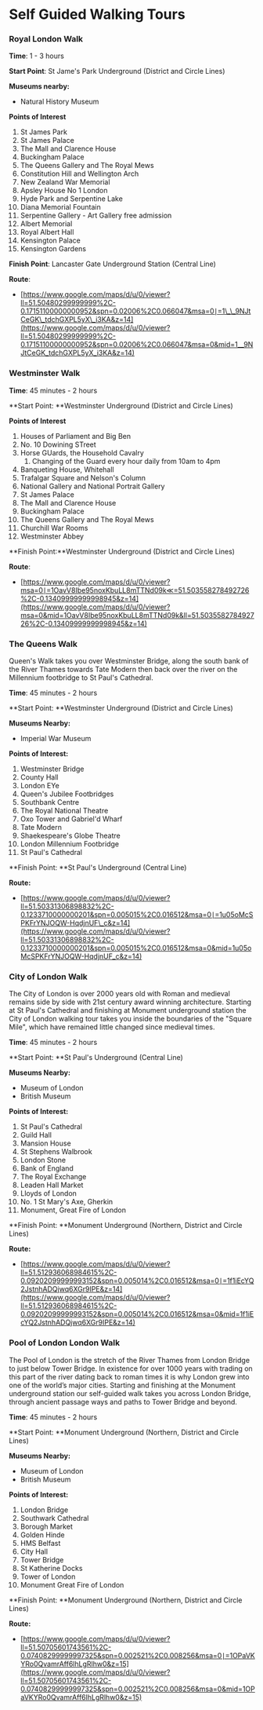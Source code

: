 # Self Guided Walking Tours

### Royal London Walk

**Time**: 1 - 3 hours

**Start Point**: St Jame's Park Underground \(District and Circle Lines\)

**Museums nearby:**

* Natural History Museum

**Points of Interest**

1. St James Park
2. St James Palace
3. The Mall and Clarence House
4. Buckingham Palace
5. The Queens Gallery and The Royal Mews
6. Constitution Hill and Wellington Arch
7. New Zealand War Memorial
8. Apsley House No 1 London
9. Hyde Park and Serpentine Lake
10. Diana Memorial Fountain
11. Serpentine Gallery - Art Gallery free admission
12. Albert Memorial
13. Royal Albert Hall
14. Kensington Palace
15. Kensington Gardens

**Finish Point**: Lancaster Gate Underground Station \(Central Line\)

**Route**:

* [https://www.google.com/maps/d/u/0/viewer?ll=51.50480299999999%2C-0.17151100000000952&spn=0.02006%2C0.066047&msa=0∣=1\_\_9NJtCeGK\_tdchGXPL5yX\_i3KA&z=14](https://www.google.com/maps/d/u/0/viewer?ll=51.50480299999999%2C-0.17151100000000952&spn=0.02006%2C0.066047&msa=0&mid=1__9NJtCeGK_tdchGXPL5yX_i3KA&z=14)

### Westminster Walk

**Time**: 45 minutes - 2 hours

**Start Point: **Westminster Underground \(District and Circle Lines\)

**Points of Interest**

1. Houses of Parliament and Big Ben
2. No. 10 Dowining STreet
3. Horse GUards, the Household Cavalry
   1. Changing of the Guard every hour daily from 10am to 4pm
4. Banqueting House, Whitehall
5. Trafalgar Square and Nelson's Column
6. National Gallery and National Portrait Gallery
7. St James Palace
8. The Mall and Clarence House
9. Buckingham Palace
10. The Queens Gallery and The Royal Mews
11. Churchill War Rooms
12. Westminster Abbey

**Finish Point:**Westminster Underground \(District and Circle Lines\)

**Route**:

* [https://www.google.com/maps/d/u/0/viewer?msa=0∣=1OavV8Ibe95noxKbuLL8mTTNd09k≪=51.503558278492726%2C-0.13409999999998945&z=14](https://www.google.com/maps/d/u/0/viewer?msa=0&mid=1OavV8Ibe95noxKbuLL8mTTNd09k&ll=51.503558278492726%2C-0.13409999999998945&z=14)

### The Queens Walk

Queen's Walk takes you over Westminster Bridge, along the south bank of the River Thames towards Tate Modern then back over the river on the Millennium footbridge to St Paul's Cathedral.

**Time**: 45 minutes - 2 hours

**Start Point: **Westminster Underground \(District and Circle Lines\)

**Museums Nearby:**

* Imperial War Museum

**Points of Interest:**

1. Westminster Bridge
2. County Hall
3. London EYe
4. Queen's Jubilee Footbridges
5. Southbank Centre
6. The Royal National Theatre
7. Oxo Tower and Gabriel'd Wharf
8. Tate Modern
9. Shaekespeare's Globe Theatre
10. London Millennium Footbridge
11. St Paul's Cathedral

**Finish Point: **St Paul's Underground \(Central Line\)

**Route:**

* [https://www.google.com/maps/d/u/0/viewer?ll=51.50331306898832%2C-0.1233710000000201&spn=0.005015%2C0.016512&msa=0∣=1u05oMcSPKFrYNJOQW-HqdjnUF\_c&z=14](https://www.google.com/maps/d/u/0/viewer?ll=51.50331306898832%2C-0.1233710000000201&spn=0.005015%2C0.016512&msa=0&mid=1u05oMcSPKFrYNJOQW-HqdjnUF_c&z=14)

### City of London Walk

The City of London is over 2000 years old with Roman and medieval remains side by side with 21st century award winning architecture. Starting at St Paul's Cathedral and finishing at Monument underground station the City of London walking tour takes you inside the boundaries of the "Square Mile", which have remained little changed since medieval times.

**Time**: 45 minutes - 2 hours

**Start Point: **St Paul's Underground \(Central Line\)

**Museums Nearby:**

* Museum of London
* British Museum

**Points of Interest:**

1. St Paul's Cathedral
2. Guild Hall
3. Mansion House
4. St Stephens Walbrook
5. London Stone
6. Bank of England
7. The Royal Exchange
8. Leaden Hall Market
9. Lloyds of London
10. No. 1 St Mary's Axe, Gherkin
11. Monument, Great Fire of London

**Finish Point: **Monument Underground \(Northern, District and Circle Lines\)

**Route:**

* [https://www.google.com/maps/d/u/0/viewer?ll=51.512936068984615%2C-0.09202099999993152&spn=0.005014%2C0.016512&msa=0∣=1f1iEcYQ2JstnhADQjwq6XGr9IPE&z=14](https://www.google.com/maps/d/u/0/viewer?ll=51.512936068984615%2C-0.09202099999993152&spn=0.005014%2C0.016512&msa=0&mid=1f1iEcYQ2JstnhADQjwq6XGr9IPE&z=14)

### Pool of London London Walk

The Pool of London is the stretch of the River Thames from London Bridge to just below Tower Bridge. In existence for over 1000 years with trading on this part of the river dating back to roman times it is why London grew into one of the world’s major cities. Starting and finishing at the Monument underground station our self-guided walk takes you across London Bridge, through ancient passage ways and paths to Tower Bridge and beyond.

**Time**: 45 minutes - 2 hours

**Start Point: **Monument Underground \(Northern, District and Circle Lines\)

**Museums Nearby:**

* Museum of London
* British Museum

**Points of Interest:**

1. London Bridge
2. Southwark Cathedral
3. Borough Market
4. Golden Hinde
5. HMS Belfast
6. City Hall
7. Tower Bridge
8. St Katherine Docks
9. Tower of London
10. Monument Great Fire of London

**Finish Point: **Monument Underground \(Northern, District and Circle Lines\)

**Route:**

* [https://www.google.com/maps/d/u/0/viewer?ll=51.50705601743561%2C-0.07408299999997325&spn=0.002521%2C0.008256&msa=0∣=1OPaVKYRo0QvamrAff6lhLgRlhw0&z=15](https://www.google.com/maps/d/u/0/viewer?ll=51.50705601743561%2C-0.07408299999997325&spn=0.002521%2C0.008256&msa=0&mid=1OPaVKYRo0QvamrAff6lhLgRlhw0&z=15)




